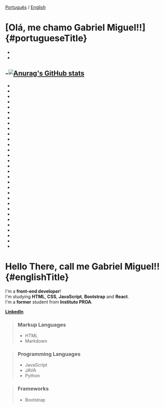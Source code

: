 [Português](#portugueseTitle) / [English](#englishTitle)

# [Olá, me chamo Gabriel Miguel!!] {#portugueseTitle}
-
-
-[![Anurag's GitHub stats](https://github-readme-stats.vercel.app/api?username=gabrielnmiguel)](https://github.com/anuraghazra/github-readme-stats)
-
-
-
-
-
-
-
 -
 -
 -
 -
 -
 -
 -
 -
 -
 -
 -
 -
 -
 -
 -
 -
 -
 -
 -
 -
 -
 -
 -
 -
 -









# Hello There, call me Gabriel Miguel!! {#englishTitle}

I'm a **front-end developer**!  
I'm studying **HTML**, **CSS**, **JavaScript**, **Bootstrap** and **React**.  
I'm a **former** student from **Instituto PROA**.  
  
  
**[LinkedIn](https://www.linkedin.com/in/gabriel-miguel/ "Here you'll find everything about me!!")**  


> ### Markup Languages
>
> - HTML  
> - Markdown  


> ### Programming Languages
> 
> - JavaScript  
> - JAVA  
> - Python 

> ### Frameworks
> 
> - Bootstrap  

    


